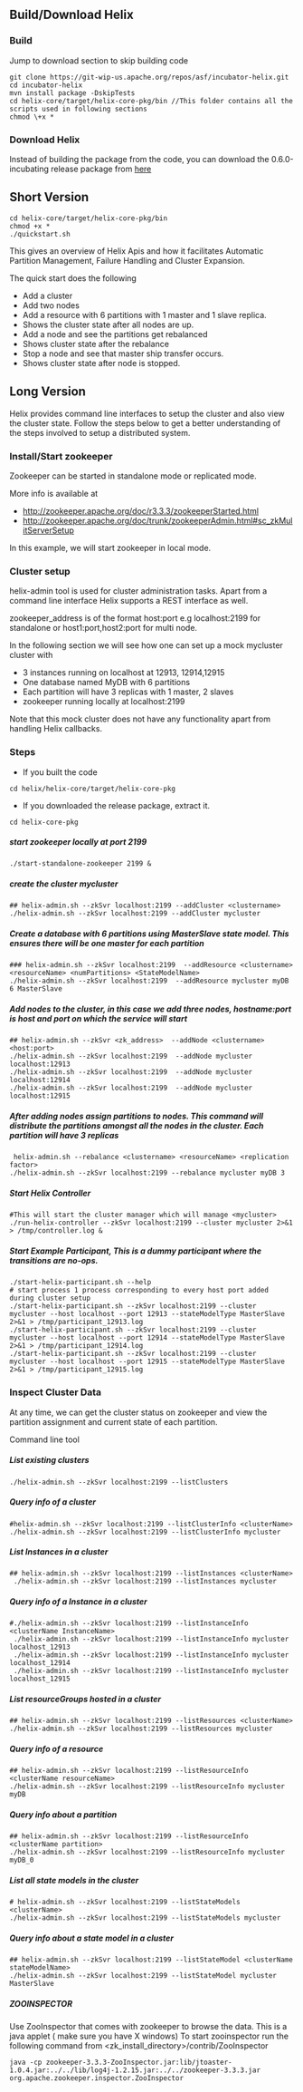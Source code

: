 <!---
Licensed to the Apache Software Foundation (ASF) under one
or more contributor license agreements.  See the NOTICE file
distributed with this work for additional information
regarding copyright ownership.  The ASF licenses this file
to you under the Apache License, Version 2.0 (the
"License"); you may not use this file except in compliance
with the License.  You may obtain a copy of the License at

  http://www.apache.org/licenses/LICENSE-2.0

Unless required by applicable law or agreed to in writing,
software distributed under the License is distributed on an
"AS IS" BASIS, WITHOUT WARRANTIES OR CONDITIONS OF ANY
KIND, either express or implied.  See the License for the
specific language governing permissions and limitations
under the License.
-->

Build/Download Helix
--------------------

### Build


Jump to download section to skip building code

    git clone https://git-wip-us.apache.org/repos/asf/incubator-helix.git
    cd incubator-helix
    mvn install package -DskipTests 
    cd helix-core/target/helix-core-pkg/bin //This folder contains all the scripts used in following sections
    chmod \+x *

### Download Helix

Instead of building the package from the code, you can download the 0.6.0-incubating release package from [here](https://dist.apache.org/repos/dist/dev/incubator/helix/0.6.0-incubating/binaries/helix-core-0.6.0-incubating-pkg.tar) 

Short Version
-------------

    cd helix-core/target/helix-core-pkg/bin
    chmod +x *
    ./quickstart.sh


This gives an overview of Helix Apis and how it facilitates Automatic Partition Management, Failure Handling and Cluster Expansion. 

The quick start does the following

* Add a cluster
* Add two nodes
* Add a resource with 6 partitions with 1 master and 1 slave replica.
* Shows the cluster state after all nodes are up.
* Add a node and see the partitions get rebalanced
* Shows cluster state after the rebalance
* Stop a node and see that master ship transfer occurs.
* Shows cluster state after node is stopped.

Long Version
------------

Helix provides command line interfaces to setup the cluster and also view the cluster state. Follow the steps below to get a better understanding of the steps involved to setup a distributed system.

### Install/Start zookeeper


Zookeeper can be started in standalone mode or replicated mode.

More info is available at 
 * http://zookeeper.apache.org/doc/r3.3.3/zookeeperStarted.html
 * http://zookeeper.apache.org/doc/trunk/zookeeperAdmin.html#sc_zkMulitServerSetup

In this example, we will start zookeeper in local mode.

### Cluster setup

helix-admin tool is used for cluster administration tasks. Apart from a command line interface Helix supports a REST interface as well.

zookeeper_address is of the format host:port e.g localhost:2199 for standalone or host1:port,host2:port for multi node.

In the following section we will see how one can set up a mock mycluster cluster with 

* 3 instances running on localhost at 12913, 12914,12915 
* One database named MyDB with 6 partitions 
* Each partition will have 3 replicas with 1 master, 2 slaves
* zookeeper running locally at localhost:2199

Note that this mock cluster does not have any functionality apart from handling Helix callbacks.
 
### Steps

* If you built the code

```
cd helix/helix-core/target/helix-core-pkg
```

* If you downloaded the release package, extract it.

```
cd helix-core-pkg
```
     
##### start zookeeper locally at port 2199

    ./start-standalone-zookeeper 2199 &

##### create the cluster mycluster
    ## helix-admin.sh --zkSvr localhost:2199 --addCluster <clustername> 
    ./helix-admin.sh --zkSvr localhost:2199 --addCluster mycluster 

##### Create a database with 6 partitions using MasterSlave state model. This ensures there will be one master for each partition 
    ### helix-admin.sh --zkSvr localhost:2199  --addResource <clustername> <resourceName> <numPartitions> <StateModelName>
    ./helix-admin.sh --zkSvr localhost:2199  --addResource mycluster myDB 6 MasterSlave
   
##### Add nodes to the cluster, in this case we add three nodes, hostname:port is host and port on which the service will start
    ## helix-admin.sh --zkSvr <zk_address>  --addNode <clustername> <host:port>
    ./helix-admin.sh --zkSvr localhost:2199  --addNode mycluster localhost:12913
    ./helix-admin.sh --zkSvr localhost:2199  --addNode mycluster localhost:12914
    ./helix-admin.sh --zkSvr localhost:2199  --addNode mycluster localhost:12915

##### After adding nodes assign partitions to nodes. This command will distribute the partitions amongst all the nodes in the cluster. Each partition will have 3 replicas    
     helix-admin.sh --rebalance <clustername> <resourceName> <replication factor>
    ./helix-admin.sh --zkSvr localhost:2199 --rebalance mycluster myDB 3

##### Start Helix Controller
    #This will start the cluster manager which will manage <mycluster>
    ./run-helix-controller --zkSvr localhost:2199 --cluster mycluster 2>&1 > /tmp/controller.log &

##### Start Example Participant, This is a dummy participant where the transitions are no-ops.    
    ./start-helix-participant.sh --help
    # start process 1 process corresponding to every host port added during cluster setup
    ./start-helix-participant.sh --zkSvr localhost:2199 --cluster mycluster --host localhost --port 12913 --stateModelType MasterSlave 2>&1 > /tmp/participant_12913.log 
    ./start-helix-participant.sh --zkSvr localhost:2199 --cluster mycluster --host localhost --port 12914 --stateModelType MasterSlave 2>&1 > /tmp/participant_12914.log
    ./start-helix-participant.sh --zkSvr localhost:2199 --cluster mycluster --host localhost --port 12915 --stateModelType MasterSlave 2>&1 > /tmp/participant_12915.log


### Inspect Cluster Data


At any time, we can get the cluster status on zookeeper and view the partition assignment and current state of each partition.

Command line tool

##### List existing clusters
    ./helix-admin.sh --zkSvr localhost:2199 --listClusters        
                                       
#####  Query info of a cluster

    #helix-admin.sh --zkSvr localhost:2199 --listClusterInfo <clusterName> 
    ./helix-admin.sh --zkSvr localhost:2199 --listClusterInfo mycluster

#####  List Instances in a cluster
    ## helix-admin.sh --zkSvr localhost:2199 --listInstances <clusterName>
     ./helix-admin.sh --zkSvr localhost:2199 --listInstances mycluster
    
##### Query info of a Instance in a cluster
    #./helix-admin.sh --zkSvr localhost:2199 --listInstanceInfo <clusterName InstanceName>    
     ./helix-admin.sh --zkSvr localhost:2199 --listInstanceInfo mycluster localhost_12913
     ./helix-admin.sh --zkSvr localhost:2199 --listInstanceInfo mycluster localhost_12914
     ./helix-admin.sh --zkSvr localhost:2199 --listInstanceInfo mycluster localhost_12915

##### List resourceGroups hosted in a cluster
    ## helix-admin.sh --zkSvr localhost:2199 --listResources <clusterName>
    ./helix-admin.sh --zkSvr localhost:2199 --listResources mycluster
    
##### Query info of a resource
    ## helix-admin.sh --zkSvr localhost:2199 --listResourceInfo <clusterName resourceName>
    ./helix-admin.sh --zkSvr localhost:2199 --listResourceInfo mycluster myDB

##### Query info about a partition   
    ## helix-admin.sh --zkSvr localhost:2199 --listResourceInfo <clusterName partition> 
    ./helix-admin.sh --zkSvr localhost:2199 --listResourceInfo mycluster myDB_0
   
##### List all state models in the cluster
    # helix-admin.sh --zkSvr localhost:2199 --listStateModels <clusterName>
    ./helix-admin.sh --zkSvr localhost:2199 --listStateModels mycluster
    
##### Query info about a state model in a cluster
    ## helix-admin.sh --zkSvr localhost:2199 --listStateModel <clusterName stateModelName>
    ./helix-admin.sh --zkSvr localhost:2199 --listStateModel mycluster MasterSlave

##### ZOOINSPECTOR

Use ZooInspector that comes with zookeeper to browse the data. This is a java applet ( make sure you have X windows)
To start zooinspector run the following command from <zk_install_directory>/contrib/ZooInspector
      
    java -cp zookeeper-3.3.3-ZooInspector.jar:lib/jtoaster-1.0.4.jar:../../lib/log4j-1.2.15.jar:../../zookeeper-3.3.3.jar org.apache.zookeeper.inspector.ZooInspector
